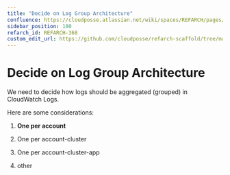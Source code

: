 ```yaml
---
title: "Decide on Log Group Architecture"
confluence: https://cloudposse.atlassian.net/wiki/spaces/REFARCH/pages/1175388382/REFARCH-368+-+Decide+on+Log+Group+Architecture
sidebar_position: 100
refarch_id: REFARCH-368
custom_edit_url: https://github.com/cloudposse/refarch-scaffold/tree/main/docs/docs/fundamentals/design-decisions/foundational-platform/decide-on-log-group-architecture.md
---
```


# Decide on Log Group Architecture
We need to decide how logs should be aggregated (grouped) in CloudWatch Logs.

Here are some considerations:

1. **One per account**

2. One per account-cluster

3. One per account-cluster-app

4. other



